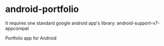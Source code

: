android-portfolio
=================

It requires one standard google android app's library: android-support-v7-appcompat

Portfolio app for Android

